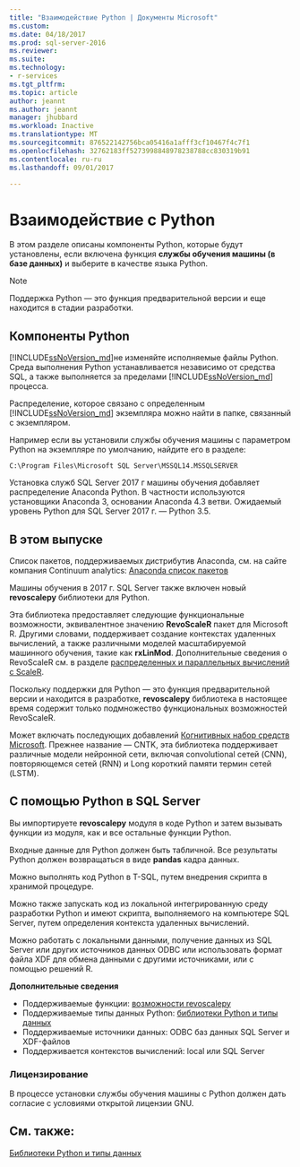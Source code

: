 ```yaml
---
title: "Взаимодействие Python | Документы Microsoft"
ms.custom: 
ms.date: 04/18/2017
ms.prod: sql-server-2016
ms.reviewer: 
ms.suite: 
ms.technology:
- r-services
ms.tgt_pltfrm: 
ms.topic: article
author: jeannt
ms.author: jeannt
manager: jhubbard
ms.workload: Inactive
ms.translationtype: MT
ms.sourcegitcommit: 876522142756bca05416a1afff3cf10467f4c7f1
ms.openlocfilehash: 32762183ff5273998848978238788cc830319b91
ms.contentlocale: ru-ru
ms.lasthandoff: 09/01/2017

---
```

# <a name="python-interoperability"></a>Взаимодействие с Python

В этом разделе описаны компоненты Python, которые будут установлены, если включена функция **службы обучения машины (в базе данных)** и выберите в качестве языка Python.

> [!NOTE]
> Поддержка Python — это функция предварительной версии и еще находится в стадии разработки.

## <a name="python-components"></a>Компоненты Python

[!INCLUDE[ssNoVersion_md](../../includes/ssnoversion-md.md)]не изменяйте исполняемые файлы Python. Среда выполнения Python устанавливается независимо от средства SQL, а также выполняется за пределами [!INCLUDE[ssNoVersion_md](../../includes/ssnoversion-md.md)] процесса.

Распределение, которое связано с определенным [!INCLUDE[ssNoVersion_md](../../includes/ssnoversion-md.md)] экземпляра можно найти в папке, связанный с экземпляром.

Например если вы установили службы обучения машины с параметром Python на экземпляре по умолчанию, найдите его в разделе:

`C:\Program Files\Microsoft SQL Server\MSSQL14.MSSQLSERVER`

Установка служб SQL Server 2017 г машины обучения добавляет распределение Anaconda Python. В частности используются установщики Anaconda 3, основании Anaconda 4.3 ветви. Ожидаемый уровень Python для SQL Server 2017 г. — Python 3.5.

## <a name="new-in-this-release"></a>В этом выпуске

Список пакетов, поддерживаемых дистрибутив Anaconda, см. на сайте компания Continuum analytics: [Anaconda список пакетов](https://docs.continuum.io/anaconda/pkg-docs)

Машины обучения в 2017 г. SQL Server также включен новый **revoscalepy** библиотеки для Python.

Эта библиотека предоставляет следующие функциональные возможности, эквивалентное значению **RevoScaleR** пакет для Microsoft R. Другими словами, поддерживает создание контекстах удаленных вычислений, а также различными моделей масштабируемой машинного обучения, такие как **rxLinMod**. Дополнительные сведения о RevoScaleR см. в разделе [распределенных и параллельных вычислений с ScaleR](https://msdn.microsoft.com/microsoft-r/scaler-distributed-computing).

Поскольку поддержки для Python — это функция предварительной версии и находится в разработке, **revoscalepy** библиотека в настоящее время содержит только подмножество функциональных возможностей RevoScaleR. 

Может включать последующих добавлений [Когнитивных набор средств Microsoft](https://www.microsoft.com/research/product/cognitive-toolkit/). Прежнее название — CNTK, эта библиотека поддерживает различные модели нейронной сети, включая convolutional сетей (CNN), повторяющемся сетей (RNN) и Long короткий памяти термин сетей (LSTM).

## <a name="using-python-in-sql-server"></a>С помощью Python в SQL Server

Вы импортируете **revoscalepy** модуля в коде Python и затем вызывать функции из модуля, как и все остальные функции Python.

Входные данные для Python должен быть табличной. Все результаты Python должен возвращаться в виде **pandas** кадра данных.

Можно выполнять код Python в T-SQL, путем внедрения скрипта в хранимой процедуре.

Можно также запускать код из локальной интегрированную среду разработки Python и имеют скрипта, выполняемого на компьютере SQL Server, путем определения контекста удаленных вычислений.

Можно работать с локальными данными, получение данных из SQL Server или других источников данных ODBC или использовать формат файла XDF для обмена данными с другими источниками, или с помощью решений R.

**Дополнительные сведения**

+ Поддерживаемые функции: [возможности revoscalepy](what-is-revoscalepy.md) 
+ Поддерживаемые типы данных Python: [библиотеки Python и типы данных](python-libraries-and-data-types.md)
+ Поддерживаемые источники данных: ODBC баз данных SQL Server и XDF-файлов
+ Поддерживается контекстов вычислений: local или SQL Server

### <a name="licensing"></a>Лицензирование

В процессе установки службы обучения машины с Python должен дать согласие с условиями открытой лицензии GNU.

## <a name="see-also"></a>См. также:

[Библиотеки Python и типы данных](python-libraries-and-data-types.md)

